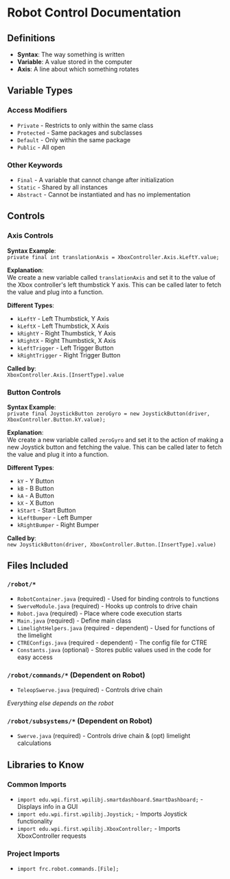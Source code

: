 # Robot Control Documentation

## Definitions

- **Syntax**: The way something is written
- **Variable**: A value stored in the computer
- **Axis**: A line about which something rotates

## Variable Types

### Access Modifiers
- `Private` - Restricts to only within the same class
- `Protected` - Same packages and subclasses
- `Default` - Only within the same package
- `Public` - All open

### Other Keywords
- `Final` - A variable that cannot change after initialization
- `Static` - Shared by all instances
- `Abstract` - Cannot be instantiated and has no implementation

## Controls

### Axis Controls

**Syntax Example**:  
`private final int translationAxis = XboxController.Axis.kLeftY.value;`

**Explanation**:  
We create a new variable called `translationAxis` and set it to the value of the Xbox controller's left thumbstick Y axis. This can be called later to fetch the value and plug into a function.

**Different Types**:
- `kLeftY` - Left Thumbstick, Y Axis
- `kLeftX` - Left Thumbstick, X Axis
- `kRightY` - Right Thumbstick, Y Axis
- `kRightX` - Right Thumbstick, X Axis
- `kLeftTrigger` - Left Trigger Button
- `kRightTrigger` - Right Trigger Button

**Called by**:  
`XboxController.Axis.[InsertType].value`

### Button Controls

**Syntax Example**:  
`private final JoystickButton zeroGyro = new JoystickButton(driver, XboxController.Button.kY.value);`

**Explanation**:  
We create a new variable called `zeroGyro` and set it to the action of making a new Joystick button and fetching the value. This can be called later to fetch the value and plug it into a function.

**Different Types**:
- `kY` - Y Button
- `kB` - B Button
- `kA` - A Button
- `kX` - X Button
- `kStart` - Start Button
- `kLeftBumper` - Left Bumper
- `kRightBumper` - Right Bumper

**Called by**:  
`new JoystickButton(driver, XboxController.Button.[InsertType].value)`

## Files Included

### `/robot/*`
- `RobotContainer.java` (required) - Used for binding controls to functions
- `SwerveModule.java` (required) - Hooks up controls to drive chain
- `Robot.java` (required) - Place where code execution starts
- `Main.java` (required) - Define main class
- `LimelightHelpers.java` (required - dependent) - Used for functions of the limelight
- `CTREConfigs.java` (required - dependent) - The config file for CTRE
- `Constants.java` (optional) - Stores public values used in the code for easy access

### `/robot/commands/*` (Dependent on Robot)
- `TeleopSwerve.java` (required) - Controls drive chain

*Everything else depends on the robot*

### `/robot/subsystems/*` (Dependent on Robot)
- `Swerve.java` (required) - Controls drive chain & (opt) limelight calculations

## Libraries to Know

### Common Imports
- `import edu.wpi.first.wpilibj.smartdashboard.SmartDashboard;` - Displays info in a GUI
- `import edu.wpi.first.wpilibj.Joystick;` - Imports Joystick functionality
- `import edu.wpi.first.wpilibj.XboxController;` - Imports XboxController requests

### Project Imports
- `import frc.robot.commands.[File];`
